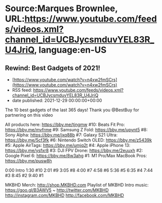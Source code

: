 # Source:Marques Brownlee, URL:https://www.youtube.com/feeds/videos.xml?channel_id=UCBJycsmduvYEL83R_U4JriQ, language:en-US

## Rewind: Best Gadgets of 2021!
 - [https://www.youtube.com/watch?v=n4xw2fmSCrs](https://www.youtube.com/watch?v=n4xw2fmSCrs)
 - RSS feed: https://www.youtube.com/feeds/videos.xml?channel_id=UCBJycsmduvYEL83R_U4JriQ
 - date published: 2021-12-29 00:00:00+00:00

The 10 best gadgets of the last 365 days! 
Thank you @BestBuy for partnering on this video

All products here: https://bby.me/tjngmw
#10: Beats Fit Pro: https://bby.me/mvfrme
#9: Samsung Z Fold: https://bby.me/upynt5
#8: Sony Alpha: https://bby.me/jxq88b
#7: Galaxy S21 Ultra: https://bby.me/5cf3fk
#6: Nintendo Switch OLED: https://bby.me/z5439k
#5: Apple AirTags: https://bby.me/umjq2t
#4: Apple iPhone 13: https://bby.me/ysfxr8
#3: DJI FPV Drone: https://bby.me/2euuxh
#2: Google Pixel 6: https://bby.me/8w3ahg
#1: M1 Pro/Max MacBook Pros: https://bby.me/pusw8h

0:00 Intro
1:30 #10
2:01 #9
3:05 #8
4:00 #7
4:58 #6
5:36 #5
6:35 #4
7:44 #3
8:45 #2
9:40 #1

MKBHD Merch: http://shop.MKBHD.com
Playlist of MKBHD Intro music: https://goo.gl/B3AWV5
~
http://twitter.com/MKBHD
http://instagram.com/MKBHD
http://facebook.com/MKBHD

